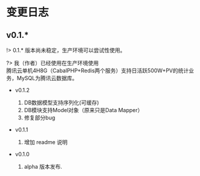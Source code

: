 # 变更日志
## v0.1.*

!> 0.1.* 版本尚未稳定，生产环境可以尝试性使用。

?> 我（作者）已经使用在生产环境使用<br/>
   腾讯云单机4H8G（CabalPHP+Redis两个服务）支持日活跃500W+PV的统计业务，MySQL为腾讯云数据库。

 - v0.1.2
    1. DB数据模型支持序列化(可缓存)
    1. DB模块支持Model对象（原来只是Data Mapper）
    2. 修复部分bug


 - v0.1.1
    1. 增加 readme 说明

 - v0.1.0
    1. alpha 版本发布.

